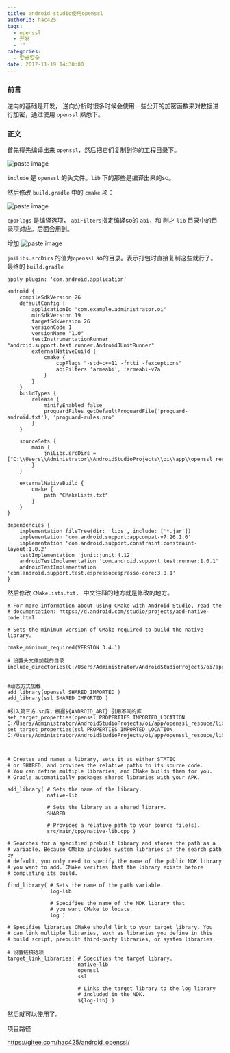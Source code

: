 ```yaml
---
title: android studio使用openssl
authorId: hac425
tags:
  - openssl
  - 开发
  - ''
categories:
  - 安卓安全
date: 2017-11-19 14:30:00
---
```

### 前言
逆向的基础是开发， 逆向分析时很多时候会使用一些公开的加密函数来对数据进行加密，通过使用 `openssl` 熟悉下。

### 正文
首先得先编译出来 `openssl`，然后把它们复制到你的工程目录下。

![paste image](http://oy9h5q2k4.bkt.clouddn.com/15110733397054zqc1idw.png?imageslim)

`include` 是 `openssl` 的头文件。`lib` 下的那些是编译出来的so。

然后修改 `build.gradle` 中的 `cmake` 项：

![paste image](http://oy9h5q2k4.bkt.clouddn.com/1511073468721ci33oo8v.png?imageslim)

`cppFlags` 是编译选项， `abiFilters`指定编译so的 `abi`，和 刚才 `lib` 目录中的目录项对应。后面会用到。

增加 ![paste image](http://oy9h5q2k4.bkt.clouddn.com/1511073600119rzvpfdcl.png?imageslim)

`jniLibs.srcDirs` 的值为`openssl` so的目录。表示打包时直接复制这些就行了。
最终的 `build.gradle`
```
apply plugin: 'com.android.application'

android {
    compileSdkVersion 26
    defaultConfig {
        applicationId "com.example.administrator.oi"
        minSdkVersion 19
        targetSdkVersion 26
        versionCode 1
        versionName "1.0"
        testInstrumentationRunner "android.support.test.runner.AndroidJUnitRunner"
        externalNativeBuild {
            cmake {
                cppFlags "-std=c++11 -frtti -fexceptions"
                abiFilters 'armeabi', 'armeabi-v7a'
            }
        }
    }
    buildTypes {
        release {
            minifyEnabled false
            proguardFiles getDefaultProguardFile('proguard-android.txt'), 'proguard-rules.pro'
        }
    }

    sourceSets {
        main {
            jniLibs.srcDirs = ["C:\\Users\\Administrator\\AndroidStudioProjects\\oi\\app\\openssl_resouce\\lib"]
        }
    }

    externalNativeBuild {
        cmake {
            path "CMakeLists.txt"
        }
    }
}

dependencies {
    implementation fileTree(dir: 'libs', include: ['*.jar'])
    implementation 'com.android.support:appcompat-v7:26.1.0'
    implementation 'com.android.support.constraint:constraint-layout:1.0.2'
    testImplementation 'junit:junit:4.12'
    androidTestImplementation 'com.android.support.test:runner:1.0.1'
    androidTestImplementation 'com.android.support.test.espresso:espresso-core:3.0.1'
}

```

然后修改 `CMakeLists.txt`， 中文注释的地方就是修改的地方。

```
# For more information about using CMake with Android Studio, read the
# documentation: https://d.android.com/studio/projects/add-native-code.html

# Sets the minimum version of CMake required to build the native library.

cmake_minimum_required(VERSION 3.4.1)

# 设置头文件加载的目录
include_directories(C:/Users/Administrator/AndroidStudioProjects/oi/app/openssl_resouce/include)


#动态方式加载
add_library(openssl SHARED IMPORTED )
add_library(ssl SHARED IMPORTED )

#引入第三方.so库，根据${ANDROID_ABI} 引用不同的库
set_target_properties(openssl PROPERTIES IMPORTED_LOCATION C:/Users/Administrator/AndroidStudioProjects/oi/app/openssl_resouce/lib/${ANDROID_ABI}/libcrypto.so)
set_target_properties(ssl PROPERTIES IMPORTED_LOCATION C:/Users/Administrator/AndroidStudioProjects/oi/app/openssl_resouce/lib/${ANDROID_ABI}/libssl.so)



# Creates and names a library, sets it as either STATIC
# or SHARED, and provides the relative paths to its source code.
# You can define multiple libraries, and CMake builds them for you.
# Gradle automatically packages shared libraries with your APK.

add_library( # Sets the name of the library.
             native-lib

             # Sets the library as a shared library.
             SHARED

             # Provides a relative path to your source file(s).
             src/main/cpp/native-lib.cpp )

# Searches for a specified prebuilt library and stores the path as a
# variable. Because CMake includes system libraries in the search path by
# default, you only need to specify the name of the public NDK library
# you want to add. CMake verifies that the library exists before
# completing its build.

find_library( # Sets the name of the path variable.
              log-lib

              # Specifies the name of the NDK library that
              # you want CMake to locate.
              log )

# Specifies libraries CMake should link to your target library. You
# can link multiple libraries, such as libraries you define in this
# build script, prebuilt third-party libraries, or system libraries.

# 设置链接选项
target_link_libraries( # Specifies the target library.
                       native-lib
                       openssl
                       ssl

                       # Links the target library to the log library
                       # included in the NDK.
                       ${log-lib} )
```

然后就可以使用了。

项目路径

https://gitee.com/hac425/android_openssl/